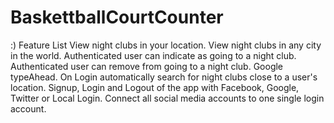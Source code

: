 # BaskettballCourtCounter
:)
Feature List
View night clubs in your location.
View night clubs in any city in the world.
Authenticated user can indicate as going to a night club.
Authenticated user can remove from going to a night club.
Google typeAhead.
On Login automatically search for night clubs close to a user's location.
Signup, Login and Logout of the app with Facebook, Google, Twitter or Local Login.
Connect all social media accounts to one single login account.
